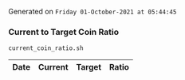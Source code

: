 Generated on `Friday 01-October-2021 at 05:44:45`

### Current to Target Coin Ratio
`current_coin_ratio.sh`

Date|Current|Target|Ratio
---|---|---|---
